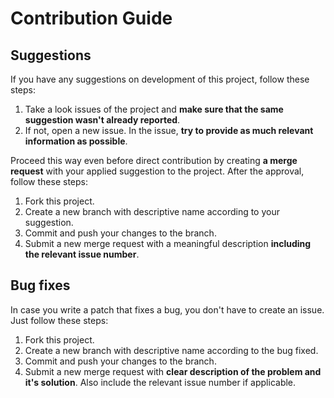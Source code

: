 # Contribution Guide

## Suggestions

If you have any suggestions on development of this project, follow these steps:

1. Take a look issues of the project and **make sure that the same suggestion wasn't already reported**.
2. If not, open a new issue. In the issue, **try to provide as much relevant information as possible**.

Proceed this way even before direct contribution by creating **a merge request** with your applied suggestion to the project. After the approval, follow these steps:

1. Fork this project.
2. Create a new branch with descriptive name according to your suggestion.
3. Commit and push your changes to the branch.
4. Submit a new merge request with a meaningful description **including the relevant issue number**.

## Bug fixes

In case you write a patch that fixes a bug, you don't have to create an issue. Just follow these steps:

1. Fork this project.
2. Create a new branch with descriptive name according to the bug fixed.
3. Commit and push your changes to the branch.
4. Submit a new merge request with **clear description of the problem and it's solution**. Also include the relevant issue number if applicable.
